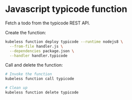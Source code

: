 # Javascript typicode function

Fetch a todo from the typicode REST API.

Create the function:

```sh
kubeless function deploy typicode --runtime nodejs8 \
  --from-file handler.js \
  --dependencies package.json \
  --handler handler.typicode
```

Call and delete the function:

```sh
# Invoke the function
kubeless function call typicode

# Clean up
kubeless function delete typicode
```

